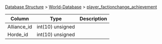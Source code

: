 [Database Structure](Database-Structure) > [World-Database](World-Database) > [player_factionchange_achievement](player_factionchange_achievement)

Column | Type | Description
--- | --- | ---
Alliance_id | int(10) unsigned | 
Horde_id | int(10) unsigned | 
